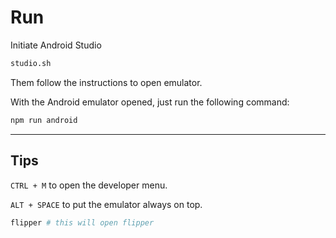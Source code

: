# Run

Initiate Android Studio

```bash
studio.sh
```

Them follow the instructions to open emulator.

With the Android emulator opened, just run the following command:

```bash
npm run android
```

---

## Tips

`CTRL + M` to open the developer menu.

`ALT + SPACE` to put the emulator always on top.

```bash
flipper # this will open flipper
```
